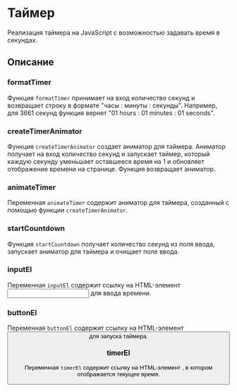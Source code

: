 # Таймер

Реализация таймера на JavaScript с возможностью задавать время в секундах.

## Описание

### formatTimer

Функция `formatTimer` принимает на вход количество секунд и возвращает строку в формате "часы : минуты : секунды". Например, для 3661 секунд функция вернет "01 hours : 01 minutes : 01 seconds".

### createTimerAnimator

Функция `createTimerAnimator` создает аниматор для таймера. Аниматор получает на вход количество секунд и запускает таймер, который каждую секунду уменьшает оставшееся время на 1 и обновляет отображение времени на странице. Функция возвращает аниматор.

### animateTimer

Переменная `animateTimer` содержит аниматор для таймера, созданный с помощью функции `createTimerAnimator`.

### startCountdown

Функция `startCountdown` получает количество секунд из поля ввода, запускает аниматор для таймера и очищает поле ввода.

### inputEl

Переменная `inputEl` содержит ссылку на HTML-элемент <input> для ввода времени.

### buttonEl

Переменная `buttonEl` содержит ссылку на HTML-элемент <button> для запуска таймера.

### timerEl

Переменная `timerEl` содержит ссылку на HTML-элемент <span>, в котором отображается текущее время.